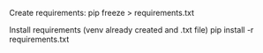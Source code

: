 Create requirements:
pip freeze > requirements.txt

Install requirements (venv already created and .txt file)
pip install -r requirements.txt
